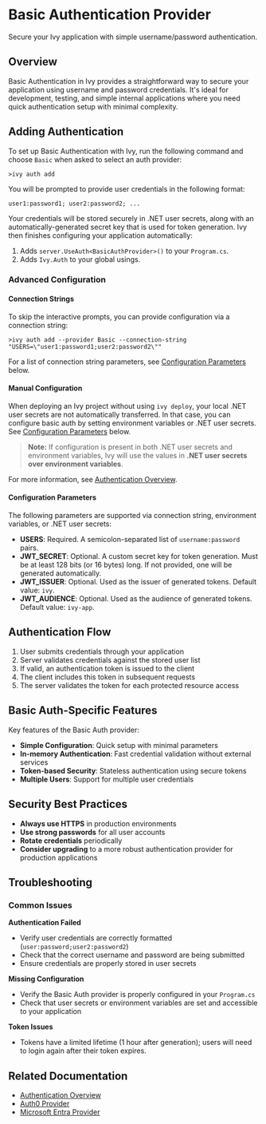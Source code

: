 # Basic Authentication Provider

<Ingress>
Secure your Ivy application with simple username/password authentication.
</Ingress>

## Overview

Basic Authentication in Ivy provides a straightforward way to secure your application using username and password credentials. It's ideal for development, testing, and simple internal applications where you need quick authentication setup with minimal complexity.

## Adding Authentication

To set up Basic Authentication with Ivy, run the following command and choose `Basic` when asked to select an auth provider:

```terminal
>ivy auth add
```

You will be prompted to provide user credentials in the following format:

```text
user1:password1; user2:password2; ...
```

Your credentials will be stored securely in .NET user secrets, along with an automatically-generated secret key that is used for token generation. Ivy then finishes configuring your application automatically:

1. Adds `server.UseAuth<BasicAuthProvider>()` to your `Program.cs`.
2. Adds `Ivy.Auth` to your global usings.

### Advanced Configuration

#### Connection Strings

To skip the interactive prompts, you can provide configuration via a connection string:

```terminal
>ivy auth add --provider Basic --connection-string "USERS=\"user1:password1;user2:password2\""
```

For a list of connection string parameters, see [Configuration Parameters](#configuration-parameters) below.

#### Manual Configuration

When deploying an Ivy project without using `ivy deploy`, your local .NET user secrets are not automatically transferred. In that case, you can configure basic auth by setting environment variables or .NET user secrets. See [Configuration Parameters](#configuration-parameters) below.

> **Note:** If configuration is present in both .NET user secrets and environment variables, Ivy will use the values in **.NET user secrets over environment variables**.

For more information, see [Authentication Overview](Overview.md).

#### Configuration Parameters

The following parameters are supported via connection string, environment variables, or .NET user secrets:

- **USERS**: Required. A semicolon-separated list of `username:password` pairs.
- **JWT_SECRET**: Optional. A custom secret key for token generation. Must be at least 128 bits (or 16 bytes) long. If not provided, one will be generated automatically.
- **JWT_ISSUER**: Optional. Used as the issuer of generated tokens. Default value: `ivy`.
- **JWT_AUDIENCE**: Optional. Used as the audience of generated tokens. Default value: `ivy-app`.

## Authentication Flow

1. User submits credentials through your application
2. Server validates credentials against the stored user list
3. If valid, an authentication token is issued to the client
4. The client includes this token in subsequent requests
5. The server validates the token for each protected resource access

## Basic Auth-Specific Features

Key features of the Basic Auth provider:

- **Simple Configuration**: Quick setup with minimal parameters
- **In-memory Authentication**: Fast credential validation without external services
- **Token-based Security**: Stateless authentication using secure tokens
- **Multiple Users**: Support for multiple user credentials

## Security Best Practices

- **Always use HTTPS** in production environments
- **Use strong passwords** for all user accounts
- **Rotate credentials** periodically
- **Consider upgrading** to a more robust authentication provider for production applications

## Troubleshooting

### Common Issues

**Authentication Failed**
- Verify user credentials are correctly formatted (`user:password;user2:password2`)
- Check that the correct username and password are being submitted
- Ensure credentials are properly stored in user secrets

**Missing Configuration**
- Verify the Basic Auth provider is properly configured in your `Program.cs`
- Check that user secrets or environment variables are set and accessible to your application

**Token Issues**
- Tokens have a limited lifetime (1 hour after generation); users will need to login again after their token expires.

## Related Documentation

- [Authentication Overview](Overview.md)
- [Auth0 Provider](Auth0.md)
- [Microsoft Entra Provider](MicrosoftEntra.md)
